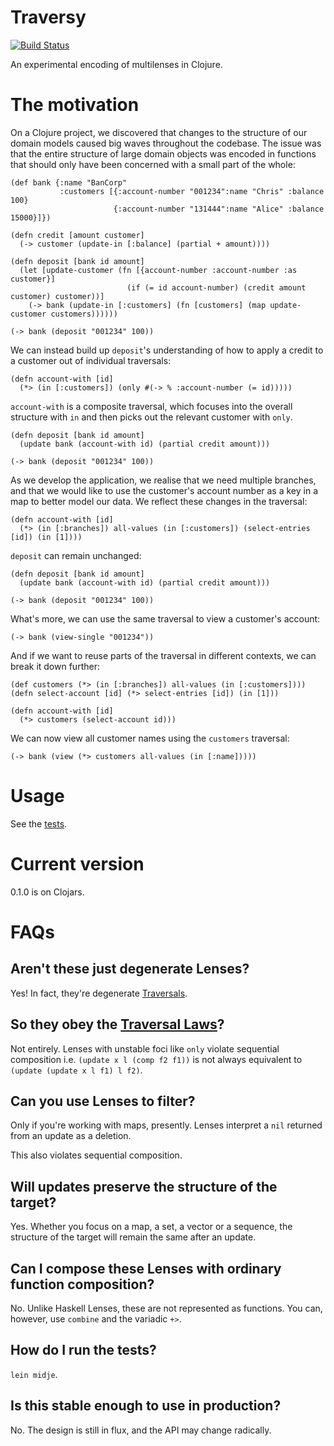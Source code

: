 # Traversy

[![Build Status](https://travis-ci.org/ctford/traversy.png)](https://travis-ci.org/ctford/traversy)

An experimental encoding of multilenses in Clojure.

# The motivation

On a Clojure project, we discovered that changes to the structure of our domain models caused
big waves throughout the codebase. The issue was that the entire structure of large domain objects was encoded
in functions that should only have been concerned with a small part of the whole:

    (def bank {:name "BanCorp"
               :customers [{:account-number "001234":name "Chris" :balance 100}
                           {:account-number "131444":name "Alice" :balance 15000}]})

    (defn credit [amount customer]
      (-> customer (update-in [:balance] (partial + amount))))

    (defn deposit [bank id amount]
      (let [update-customer (fn [{account-number :account-number :as customer}]
                              (if (= id account-number) (credit amount customer) customer))]
        (-> bank (update-in [:customers] (fn [customers] (map update-customer customers))))))

    (-> bank (deposit "001234" 100))

We can instead build up `deposit`'s understanding of how to apply a credit to a customer out of individual
traversals:

    (defn account-with [id]
      (*> (in [:customers]) (only #(-> % :account-number (= id)))))

`account-with` is a composite traversal, which focuses into the overall structure with `in` and then picks out the
relevant customer with `only`.

    (defn deposit [bank id amount]
      (update bank (account-with id) (partial credit amount)))

    (-> bank (deposit "001234" 100))

As we develop the application, we realise that we need multiple branches, and that we would like to use the
customer's account number as a key in a map to better model our data. We reflect these changes in the traversal:

    (defn account-with [id]
      (*> (in [:branches]) all-values (in [:customers]) (select-entries [id]) (in [1])))

`deposit` can remain unchanged:

    (defn deposit [bank id amount]
      (update bank (account-with id) (partial credit amount)))

    (-> bank (deposit "001234" 100))

What's more, we can use the same traversal to view a customer's account:

    (-> bank (view-single "001234"))

And if we want to reuse parts of the traversal in different contexts, we can break it down further:

    (def customers (*> (in [:branches]) all-values (in [:customers])))
    (defn select-account [id] (*> select-entries [id]) (in [1]))

    (defn account-with [id]
      (*> customers (select-account id)))

We can now view all customer names using the `customers` traversal:

    (-> bank (view (*> customers all-values (in [:name]))))

# Usage

See the [tests](test/traversy/test/lens.clj).

# Current version

0.1.0 is on Clojars.

# FAQs

## Aren't these just degenerate Lenses?

Yes! In fact, they're degenerate
[Traversals](http://hackage.haskell.org/package/lens-2.3/docs/Control-Lens-Traversal.html).

## So they obey the [Traversal Laws](http://hackage.haskell.org/package/lens-2.3/docs/Control-Lens-Traversal.html#t:Traversal)?

Not entirely. Lenses with unstable foci like `only` violate sequential composition
i.e. `(update x l (comp f2 f1))` is not always equivalent to `(update (update x l f1) l f2)`.

## Can you use Lenses to filter?

Only if you're working with maps, presently. Lenses interpret a `nil` returned from an update as a deletion.

This also violates sequential composition.

## Will updates preserve the structure of the target?

Yes. Whether you focus on a map, a set, a vector or a sequence, the structure of the target will remain
the same after an update.

## Can I compose these Lenses with ordinary function composition?

No. Unlike Haskell Lenses, these are not represented as functions. You can, however, use `combine`
and the variadic `+>`.

## How do I run the tests?

`lein midje`.

## Is this stable enough to use in production?

No. The design is still in flux, and the API may change radically.
